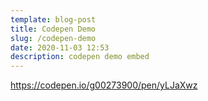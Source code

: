 ```yaml
---
template: blog-post
title: Codepen Demo
slug: /codepen-demo
date: 2020-11-03 12:53
description: codepen demo embed
---
```

https://codepen.io/g00273900/pen/yLJaXwz